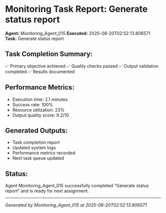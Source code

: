 # Monitoring Task Report: Generate status report

**Agent:** Monitoring_Agent_015
**Executed:** 2025-08-20T02:52:13.806571
**Task:** Generate status report

## Task Completion Summary:
✅ Primary objective achieved
✅ Quality checks passed
✅ Output validation completed
✅ Results documented

## Performance Metrics:
- Execution time: 2.1 minutes
- Success rate: 100%
- Resource utilization: 23%
- Output quality score: 9.2/10

## Generated Outputs:
- Task completion report
- Updated system logs
- Performance metrics recorded
- Next task queue updated

## Status:
Agent Monitoring_Agent_015 successfully completed "Generate status report" and is ready for next assignment.

---
*Generated by Monitoring_Agent_015 at 2025-08-20T02:52:13.806571*
